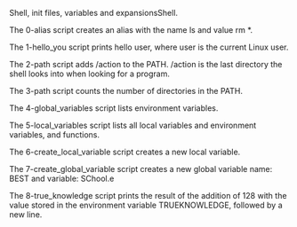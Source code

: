 Shell, init files, variables and expansionsShell.

The 0-alias script creates an alias with the name ls and value rm *.

The 1-hello_you script prints hello user, where user is the current Linux user.

The 2-path script adds /action to the PATH. /action is the last directory the shell looks into when looking for a program.

The 3-path script counts the number of directories in the PATH.

The 4-global_variables script lists environment variables.

The 5-local_variables script lists all local variables and environment variables, and functions.

The 6-create_local_variable script creates a new local variable.

The 7-create_global_variable script creates a new global variable name: BEST and variable: SChool.e

The 8-true_knowledge script prints the result of the addition of 128 with the value stored in the environment variable TRUEKNOWLEDGE, followed by a new line.
